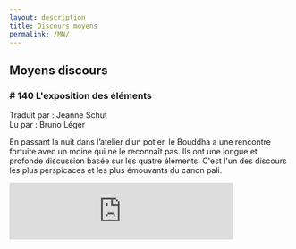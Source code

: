 ```yaml
---
layout: description
title: Discours moyens
permalink: /MN/
---
```


## Moyens discours

### # 140 L'exposition des éléments

Traduit par : Jeanne Schut\
Lu par : Bruno Léger

<div class="container">
  <div class="justice">
  
  En passant la nuit dans l’atelier d’un potier, le Bouddha a une rencontre fortuite avec un moine qui ne le reconnaît pas. Ils ont une longue et profonde discussion basée sur les quatre éléments. C'est l'un des discours les plus perspicaces et les plus émouvants du canon pali.
  
  </div>
</div>


<iframe src="https://anchor.fm/ajahn-sona/embed/episodes/Virtual-Metta-Retreat-Teatime-9-with-Ajahn-Sona-eu64in" height="102px" width="400px" frameborder="0" scrolling="no"></iframe>

